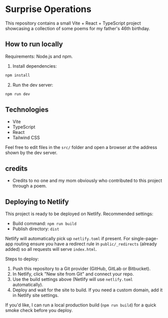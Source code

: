 # Surprise Operations

This repository contains a small Vite + React + TypeScript project showcasing a collection of some poems for my father's 46th birthday.

## How to run locally

Requirements: Node.js and npm.

1. Install dependencies:

```sh
npm install
```

2. Run the dev server:

```sh
npm run dev
```

## Technologies

- Vite
- TypeScript
- React
- Tailwind CSS

Feel free to edit files in the `src/` folder and open a browser at the address shown by the dev server.

## credits
- Credits to no one and my mom obviously who contributed to this project through a poem.

## Deploying to Netlify

This project is ready to be deployed on Netlify. Recommended settings:

- Build command: `npm run build`
- Publish directory: `dist`

Netlify will automatically pick up `netlify.toml` if present. For single-page-app routing ensure you have a redirect rule in `public/_redirects` (already added) so all requests will serve `index.html`.

Steps to deploy:

1. Push this repository to a Git provider (GitHub, GitLab or Bitbucket).
2. In Netlify, click "New site from Git" and connect your repo.
3. Use the build settings above (Netlify will use `netlify.toml` automatically).
4. Deploy and wait for the site to build. If you need a custom domain, add it in Netlify site settings.

If you'd like, I can run a local production build (`npm run build`) for a quick smoke check before you deploy.
